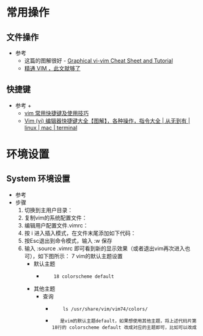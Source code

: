 # 常用操作
## 文件操作
   * 参考
      + 这篇的图解很好 - [Graphical vi-vim Cheat Sheet and Tutorial](http://www.viemu.com/a_vi_vim_graphical_cheat_sheet_tutorial.html)<br>
      + [精通 VIM ，此文就够了](https://zhuanlan.zhihu.com/p/68111471)<br>
## 快捷键
   * 参考
      + 
      + [vim 常用快捷键及使用技巧](https://www.jianshu.com/p/dde77e3b299f)<br>
      + [Vim (vi) 编辑器快捷键大全【图解】，各种操作，指令大全 | 从无到有 | linux | mac | terminal](https://segmentfault.com/a/1190000016056004)<br>
# 环境设置
## System 环境设置
   * 参考
   * 步骤
      1. 切换到主用户目录：
      2. 复制vim的系统配置文件：
      3. 编辑用户配置文件.vimrc：
      4. 按 i 进入插入模式，在文件末尾添加如下代码：
      5. 按Esc退出到命令模式，输入 :w 保存
      6. 输入 :source .vimrc 即可看到新的显示效果（或者退出vim再次进入也可），如下图所示：
      7 vim的默认主题设置
         + 默认主题
            - ```shell
                  18 colorscheme default
              ```
         + 其他主题
            - 查询
               * ```shell
                     ls /usr/share/vim/vim74/colors/
                 ```
               * ```shell
                    是vim的默认主题default，如果想使用其他主题，将上述代码片第18行的 colorscheme default 改成对应的主题即可，比如可以改成 
                 ```
